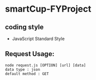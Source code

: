 # smartCup-FYProject
## coding style
- JavaScript Standard Style

## Request Usage:
    node request.js [OPTION] [url] [data]
    data type : json
    default method : GET
